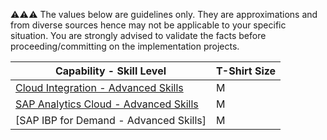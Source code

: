 :warning::warning::warning:  The values below are guidelines only. They are approximations and from diverse sources hence may not be applicable to your specific situation. You are strongly advised to validate the facts before proceeding/committing on the implementation projects.

Capability - Skill Level | T-Shirt Size
--- | ---
[Cloud Integration - Advanced Skills](../Application_Skill_Level_Definition.md#cloud-integration----advanced-skills) | M
[SAP Analytics Cloud - Advanced Skills](../Application_Skill_Level_Definition.md) | M
[SAP IBP for Demand - Advanced Skills] | M
